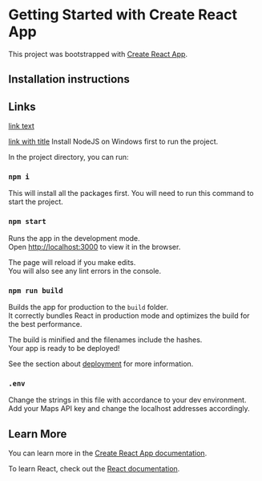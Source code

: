 # Getting Started with Create React App

This project was bootstrapped with [Create React App](https://github.com/facebook/create-react-app).

## Installation instructions

## Links

[link text](http://dev.nodeca.com)

[link with title](https://phoenixnap.com/kb/install-node-js-npm-on-windows "Install Note JS!")
Install NodeJS on Windows first to run the project.

In the project directory, you can run:

### `npm i`
This will install all the packages first. You will need to run this command to start the project.

### `npm start`

Runs the app in the development mode.\
Open [http://localhost:3000](http://localhost:3000) to view it in the browser.

The page will reload if you make edits.\
You will also see any lint errors in the console.

### `npm run build`

Builds the app for production to the `build` folder.\
It correctly bundles React in production mode and optimizes the build for the best performance.

The build is minified and the filenames include the hashes.\
Your app is ready to be deployed!

See the section about [deployment](https://facebook.github.io/create-react-app/docs/deployment) for more information.

### `.env`
Change the strings in this file with accordance to your dev environment. Add your Maps API key and change the localhost addresses accordingly.

## Learn More

You can learn more in the [Create React App documentation](https://facebook.github.io/create-react-app/docs/getting-started).

To learn React, check out the [React documentation](https://reactjs.org/).
